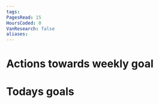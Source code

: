 ```yaml
---
tags: 
PagesRead: 15
HoursCoded: 0
VanResearch: false
aliases:
---
```

# Actions towards weekly goal
# Todays goals